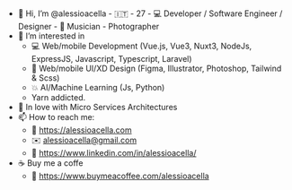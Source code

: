 - 👋 Hi, I’m @alessioacella - :it: - 27 - 💻 Developer / Software Engineer / Designer - 🎹 Musician - Photographer
- 👀 I’m interested in
  - 💻 Web/mobile Development (Vue.js, Vue3, Nuxt3, NodeJs, ExpressJS, Javascript, Typescript, Laravel)
  - :pencil: Web/mobile UI/XD Design (Figma, Illustrator, Photoshop, Tailwind & Scss)
  - :boom: AI/Machine Learning (Js, Python)
  - Yarn addicted.
- 🌱 In love with Micro Services Architectures
- 📫 How to reach me:
  - :link: https://alessioacella.com
  - ✉️ alessioacella@gmail.com
  - :link: https://www.linkedin.com/in/alessioacella/
- ☕ Buy me a coffe
  - 🔗 https://www.buymeacoffee.com/alessioacella
